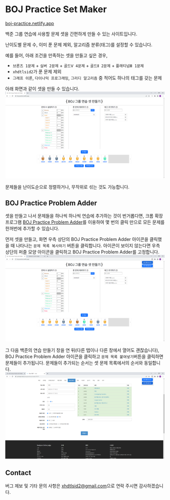 # BOJ Practice Set Maker

[boj-practice.netlify.app](https://boj-practice.netlify.app)

백준 그룹 연습에 사용할 문제 셋을 간편하게 만들 수 있는 사이트입니다.

난이도별 문제 수, 이미 푼 문제 제외, 알고리즘 분류(태그)를 설정할 수 있습니다.

예를 들어, 아래 조건을 만족하는 셋을 만들고 싶은 경우,
<ul>
    <li><code>브론즈 1문제</code> + <code>실버 2문제</code> + <code>골드Ⅴ 4문제</code> + <code>골드Ⅱ 2문제</code> + <code>플래티넘Ⅲ 1문제</code></li>
    <li><code>xhdtlsid2</code>가 푼 문제 제외</li>
    <li><code>그래프 이론</code>, <code>다이나믹 프로그래밍</code>, <code>그리디 알고리즘</code> 중 적어도 하나의 태그를 갖는 문제</li>
</ul>

아래 화면과 같이 셋을 만들 수 있습니다.
![셋 생성 예시](screenshots/example-set.png)

문제들을 난이도순으로 정렬하거나, 무작위로 섞는 것도 가능합니다.

## BOJ Practice Problem Adder

셋을 만들고 나서 문제들을 하나씩 하나씩 연습에 추가하는 것이 번거롭다면, 크롬 확장 프로그램 [BOJ Practice Problem Adder](https://chrome.google.com/webstore/detail/boj-practice-problem-adde/dinlcpopclnciiadkcmffaglelfliohm)를 이용하여 몇 번의 클릭 만으로 모든 문제를 한꺼번에 추가할 수 있습니다.

먼저 셋을 만들고, 화면 우측 상단의 BOJ Practice Problem Adder 아이콘을 클릭했을 때 나타나는 `문제 목록 복사하기` 버튼을 클릭합니다. 아이콘이 보이지 않는다면 우측 상단의 퍼즐 모양 아이콘을 클릭하고 BOJ Practice Problem Adder를 고정합니다.
![문제 목록 복사하기](screenshots/extension-copy.png)

그 다음 백준의 연습 만들기 창을 연 뒤(다른 탭이나 다른 창에서 열어도 괜찮습니다), BOJ Practice Problem Adder 아이콘을 클릭하고 `문제 목록 붙여넣기`버튼을 클릭하면 문제들이 추가됩니다. 문제들이 추가되는 순서는 셋 문제 목록에서의 순서와 동일합니다.
![문제 목록 붙여넣기](screenshots/extension-paste.png)

## Contact

버그 제보 및 기타 문의 사항은 [xhdtlsid2@gmail.com](mailto:xhdtlsid2@gmail.com)으로 연락 주시면 감사하겠습니다.